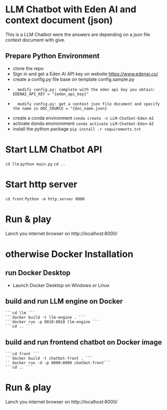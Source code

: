# LLM Chatbot with Eden AI and context document (json)

This is a LLM Chatbot were the answers are depending on a json file context document with give.

## Prepare Python Environment

- clone the repo
- Sign in and get a Eden AI API key on website https://www.edenai.co/
- create a config.py file base on template config.sample.py
-       modify config.py: complete with the eden api key you obtain: EDENAI_API_KEY = "{eden_api_key}"
-       modify config.py: get a context json file document and specify the name in DOC_SOURCE = "{doc_name.json}

- create a conda environment  ``` conda create -n LLM-Chatbot-Eden-AI ```
- activate donda environnment ``` conda activate LLM-Chatbot-Eden-AI ```
- install the python package  ``` pip install -r requirements.txt ```

# Start LLM Chatbot API

``` cd llm ```
``` python main.py ```
``` cd .. ```

# Start http server

``` cd front ```
``` Python -m http.server 8000 ```

# Run & play
Lanch you internet browser on http://localhost:8000/

# otherwise Docker Installation 

## run Docker Desktop 
   - Launch Docker Desktop on Windows or Linux

## build and run LLM engine on Docker
    ```cd llm ```
    ```docker build -t llm-engine . ```
    ```docker run -p 8010:8010 llm-engine ```
    ```cd .. ```

## build and run frontend chatbot on Docker image  
    ```cd front ```
    ```docker build -t chatbot-front . ```
    `` docker run -d -p 8000:8000 chatbot-front```
    ```cd .. ```

# Run & play
Lanch you internet browser on http://localhost:8000/